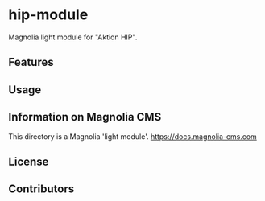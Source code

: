 # hip-module

Magnolia light module for "Aktion HIP".

## Features

<!--
Provide a list of the key features this module provides for content
authors, or whoever the primary user is. For a component template,
consider providing screenshots of the rendered component and the
component dialog.
-->

## Usage

<!--
Provide details about how a developer can make the component template,
or other features provided by the light module, available to content
authors.

This can include any special instructions about webresources or
availability. This could include instructions on 3rd party dependencies
such as jquery.

Describe how a template can be configured with parameters if
applicable.
-->

## Information on Magnolia CMS

This directory is a Magnolia 'light module'.
https://docs.magnolia-cms.com

## License

## Contributors
